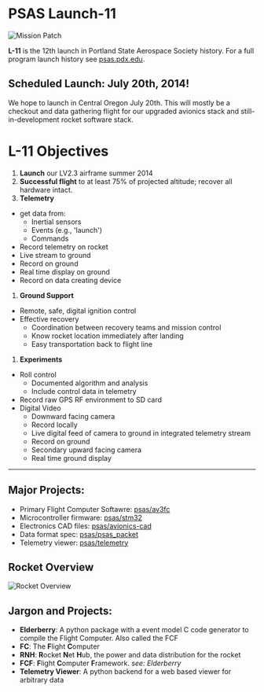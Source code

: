 # PSAS Launch-11

![Mission Patch](http://psas.github.io/Launch-11/patch/L11_patch.svg)

**L-11** is the 12th launch in Portland State Aerospace Society history. For a
full program launch history see [psas.pdx.edu](http://psas.pdx.edu/).

## Scheduled Launch: July 20th, 2014!

We hope to launch in Central Oregon July 20th. This will mostly be a checkout
and data gathering flight for our upgraded avionics stack and still-in-development
rocket software stack.

# L-11 Objectives

 1. **Launch** our LV2.3 airframe summer 2014
 1. **Successful flight** to at least 75% of projected altitude; recover all hardware intact.
 1. **Telemetry**
   - get data from:
      - Inertial sensors
      - Events (e.g., 'launch')
      - Commands
   - Record telemetry on rocket
   - Live stream to ground
   - Record on ground
   - Real time display on ground
   - Record on data creating device
 1. **Ground Support**
   - Remote, safe, digital ignition control
   - Effective recovery
      - Coordination between recovery teams and mission control
      - Know rocket location immediately after landing
      - Easy transportation back to flight line
 1. **Experiments**
   - Roll control
      - Documented algorithm and analysis
      - Include control data in telemetry
   - Record raw GPS RF environment to SD card
   - Digital Video
      - Downward facing camera
      - Record locally
      - Live digital feed of camera to ground in integrated telemetry stream
      - Record on ground
      - Secondary upward facing camera
      - Real time ground display


--------------------------------------------------------------------------------

## Major Projects:

 - Primary Flight Computer Softawre: [psas/av3fc](https://github.com/psas/av3-fc)
 - Microcontroller firmware: [psas/stm32](https://github.com/psas/stm32)
 - Electronics CAD files: [psas/avionics-cad](https://github.com/psas/avionics-cad)
 - Data format spec: [psas/psas_packet](https://github.com/psas/psas_packet)
 - Telemetry viewer: [psas/telemetry](https://github.com/psas/telemetry)


## Rocket Overview

![Rocket Overview](http://psas.github.io/Launch-11/rocket_overview.svg)


## Jargon and Projects:

 - **Elderberry**: A python package with a event model C code generator to compile the Flight Computer. Also called the FCF
 - **FC**: The <b>F</b>light <b>C</b>omputer
 - **RNH**: <b>R</b>ocket <b>N</b>et <b>H</b>ub, the power and data distribution for the rocket
 - **FCF**: <b>F</b>light <b>C</b>omputer <b>F</b>ramework. _see: Elderberry_
 - **Telemetry Viewer**: A python backend for a web based viewer for arbitrary data
